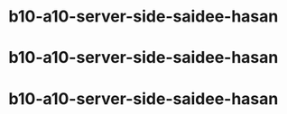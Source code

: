 # b10-a10-server-side-saidee-hasan
# b10-a10-server-side-saidee-hasan
# b10-a10-server-side-saidee-hasan
